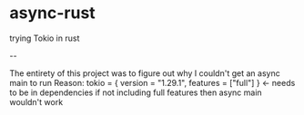 # async-rust
trying Tokio in rust


--

The entirety of this project was to figure out why I couldn't get an async main to run
Reason: tokio = { version = "1.29.1", features = ["full"] } <- needs to be in dependencies
if not including full features then async main wouldn't work
